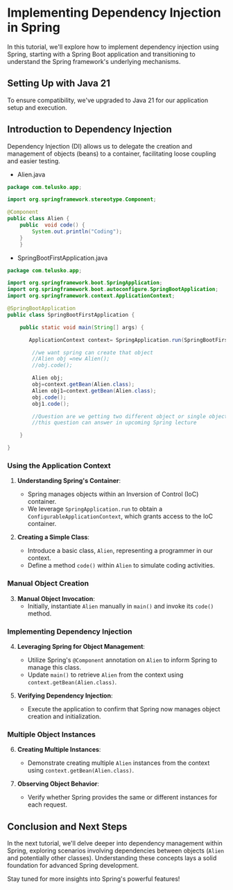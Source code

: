 # Implementing Dependency Injection in Spring

In this tutorial, we'll explore how to implement dependency injection using Spring, starting with a Spring Boot application and transitioning to understand the Spring framework's underlying mechanisms.

## Setting Up with Java 21

To ensure compatibility, we've upgraded to Java 21 for our application setup and execution.

## Introduction to Dependency Injection

Dependency Injection (DI) allows us to delegate the creation and management of objects (beans) to a container, facilitating loose coupling and easier testing.

- Alien.java

```java
package com.telusko.app;

import org.springframework.stereotype.Component;

@Component
public class Alien {
    public  void code() {
        System.out.println("Coding");
    }
    }

```

- SpringBootFirstApplication.java

```java
package com.telusko.app;

import org.springframework.boot.SpringApplication;
import org.springframework.boot.autoconfigure.SpringBootApplication;
import org.springframework.context.ApplicationContext;

@SpringBootApplication
public class SpringBootFirstApplication {

    public static void main(String[] args) {

       ApplicationContext context= SpringApplication.run(SpringBootFirstApplication.class, args);

        //we want spring can create that object
        //Alien obj =new Alien();
        //obj.code();

        Alien obj;
        obj=context.getBean(Alien.class);
        Alien obj1=context.getBean(Alien.class);
        obj.code();
        obj1.code();

        //Question are we getting two different object or single object
        //this question can answer in upcoming Spring lecture

    }

}
```

### Using the Application Context

1. **Understanding Spring's Container**:

   - Spring manages objects within an Inversion of Control (IoC) container.
   - We leverage `SpringApplication.run` to obtain a `ConfigurableApplicationContext`, which grants access to the IoC container.

2. **Creating a Simple Class**:
   - Introduce a basic class, `Alien`, representing a programmer in our context.
   - Define a method `code()` within `Alien` to simulate coding activities.

### Manual Object Creation

3. **Manual Object Invocation**:
   - Initially, instantiate `Alien` manually in `main()` and invoke its `code()` method.

### Implementing Dependency Injection

4. **Leveraging Spring for Object Management**:

   - Utilize Spring's `@Component` annotation on `Alien` to inform Spring to manage this class.
   - Update `main()` to retrieve `Alien` from the context using `context.getBean(Alien.class)`.

5. **Verifying Dependency Injection**:
   - Execute the application to confirm that Spring now manages object creation and initialization.

### Multiple Object Instances

6. **Creating Multiple Instances**:

   - Demonstrate creating multiple `Alien` instances from the context using `context.getBean(Alien.class)`.

7. **Observing Object Behavior**:
   - Verify whether Spring provides the same or different instances for each request.

## Conclusion and Next Steps

In the next tutorial, we'll delve deeper into dependency management within Spring, exploring scenarios involving dependencies between objects (`Alien` and potentially other classes). Understanding these concepts lays a solid foundation for advanced Spring development.

Stay tuned for more insights into Spring's powerful features!

